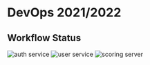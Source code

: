 # DevOps 2021/2022

## Workflow Status
![auth service](https://github.com/avans-devops/devops-2122-merijnmonfils_ryanwennekes/actions/workflows/authenticationservice/CI.yml/badge.svg)
![user service](https://github.com/avans-devops/devops-2122-merijnmonfils_ryanwennekes/actions/workflows/userservice/CI.yml/badge.svg)
![scoring server](https://github.com/avans-devops/devops-2122-merijnmonfils_ryanwennekes/actions/workflows/scoringrpcserver/CI.yml/badge.svg)

